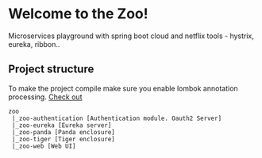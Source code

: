 # Welcome to the Zoo!

Microservices playground with spring boot cloud and netflix tools - hystrix, eureka, ribbon..

## Project structure
To make the project compile make sure you enable lombok annotation processing. <a href="https://projectlombok.org/" target="_">Check out</a>

```
zoo
 |_zoo-authentication [Authentication module. Oauth2 Server]
 |_zoo-eureka [Eureka server]
 |_zoo-panda [Panda enclosure]
 |_zoo-tiger [Tiger enclosure]
 |_zoo-web [Web UI]
```
